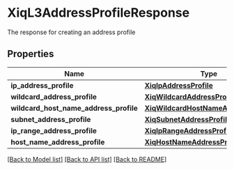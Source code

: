 # XiqL3AddressProfileResponse

The response for creating an address profile
## Properties
Name | Type | Description | Notes
------------ | ------------- | ------------- | -------------
**ip_address_profile** | [**XiqIpAddressProfile**](XiqIpAddressProfile.md) |  | [optional] 
**wildcard_address_profile** | [**XiqWildcardAddressProfile**](XiqWildcardAddressProfile.md) |  | [optional] 
**wildcard_host_name_address_profile** | [**XiqWildcardHostNameAddressProfile**](XiqWildcardHostNameAddressProfile.md) |  | [optional] 
**subnet_address_profile** | [**XiqSubnetAddressProfile**](XiqSubnetAddressProfile.md) |  | [optional] 
**ip_range_address_profile** | [**XiqIpRangeAddressProfile**](XiqIpRangeAddressProfile.md) |  | [optional] 
**host_name_address_profile** | [**XiqHostNameAddressProfile**](XiqHostNameAddressProfile.md) |  | [optional] 

[[Back to Model list]](../README.md#documentation-for-models) [[Back to API list]](../README.md#documentation-for-api-endpoints) [[Back to README]](../README.md)


